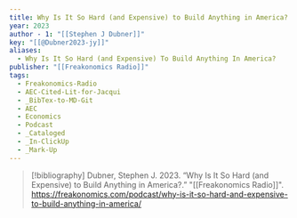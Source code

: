 ```yaml
---
title: Why Is It So Hard (and Expensive) to Build Anything in America?
year: 2023
author - 1: "[[Stephen J Dubner]]"
key: "[[@Dubner2023-jy]]"
aliases:
  - Why Is It So Hard (and Expensive) To Build Anything In America?
publisher: "[[Freakonomics Radio]]"
tags:
  - Freakonomics-Radio
  - AEC-Cited-Lit-for-Jacqui
  - _BibTex-to-MD-Git
  - AEC
  - Economics
  - Podcast
  - _Cataloged
  - _In-ClickUp
  - _Mark-Up
---
```


> [!bibliography]
> Dubner, Stephen J. 2023. “Why Is It So Hard (and Expensive) to Build Anything in America?.” "[[Freakonomics Radio]]". https://freakonomics.com/podcast/why-is-it-so-hard-and-expensive-to-build-anything-in-america/